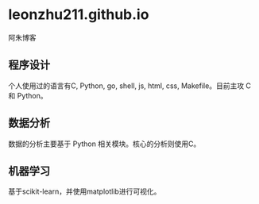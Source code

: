 # leonzhu211.github.io
阿朱博客

## 程序设计
个人使用过的语言有C, Python, go, shell, js, html, css, Makefile。目前主攻 C 和 Python。

## 数据分析
数据的分析主要基于 Python 相关模块。核心的分析则使用C。

## 机器学习
基于scikit-learn，并使用matplotlib进行可视化。
